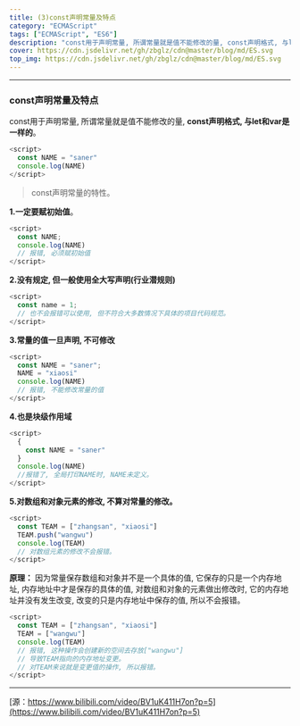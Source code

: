 ```yaml
---
title: (3)const声明常量及特点
category: "ECMAScript"
tags: ["ECMAScript", "ES6"]
description: "const用于声明常量, 所谓常量就是值不能修改的量, const声明格式, 与let和var是一样的。"
cover: https://cdn.jsdelivr.net/gh/zbglz/cdn@master/blog/md/ES.svg
top_img: https://cdn.jsdelivr.net/gh/zbglz/cdn@master/blog/md/ES.svg
---
```


***

### const声明常量及特点

const用于声明常量, 所谓常量就是值不能修改的量, **const声明格式, 与let和var是一样的**。


```js es
<script>
  const NAME = "saner"
  console.log(NAME)
</script>
```


> const声明常量的特性。

**1.一定要赋初始值**。


```js es
<script>
  const NAME;
  console.log(NAME)
  // 报错, 必须赋初始值
</script>
```


**2.没有规定, 但一般使用全大写声明(行业潜规则)**


```js es
<script>
  const name = 1;
  // 也不会报错可以使用, 但不符合大多数情况下具体的项目代码规范。
</script>
```


**3.常量的值一旦声明, 不可修改**


```js es
<script>
  const NAME = "saner";
  NAME = "xiaosi"
  console.log(NAME)
  // 报错, 不能修改常量的值
</script>
```


**4.也是块级作用域**


```js es
<script>
  {
    const NAME = "saner"
  }
  console.log(NAME)
  //报错了, 全局打印NAME时, NAME未定义。
</script>
```


**5.对数组和对象元素的修改, 不算对常量的修改。**


```js es
<script>
  const TEAM = ["zhangsan", "xiaosi"]
  TEAM.push("wangwu")
  console.log(TEAM)
  // 对数组元素的修改不会报错。
</script>
```


**原理：** 因为常量保存数组和对象并不是一个具体的值, 它保存的只是一个内存地址, 内存地址中才是保存的具体的值, 对数组和对象的元素做出修改时, 它的内存地址并没有发生改变, 改变的只是内存地址中保存的值, 所以不会报错。


```js es
<script>
  const TEAM = ["zhangsan", "xiaosi"]
  TEAM = ["wangwu"]
  console.log(TEAM)
  // 报错, 这种操作会创建新的空间去存放["wangwu"]
  // 导致TEAM指向的内存地址变更。
  // 对TEAM来说就是变更值的操作, 所以报错。
</script>
```


***

[源：https://www.bilibili.com/video/BV1uK411H7on?p=5](https://www.bilibili.com/video/BV1uK411H7on?p=5)
